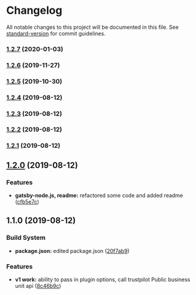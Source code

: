 # Changelog

All notable changes to this project will be documented in this file. See [standard-version](https://github.com/conventional-changelog/standard-version) for commit guidelines.

### [1.2.7](https://github.com/mandarm2593/gatsby-source-trustpilot-api/compare/v1.2.4...v1.2.7) (2020-01-03)



### [1.2.6](https://github.com/mandarm2593/gatsby-source-trustpilot-api/compare/v1.2.5...v1.2.6) (2019-11-27)



### [1.2.5](https://github.com/mandarm2593/gatsby-source-trustpilot-api/compare/v1.2.4...v1.2.5) (2019-10-30)



### [1.2.4](https://github.com/mandarm2593/gatsby-source-trustpilot-api/compare/v1.2.3...v1.2.4) (2019-08-12)



### [1.2.3](https://github.com/mandarm2593/gatsby-source-trustpilot-api/compare/v1.2.2...v1.2.3) (2019-08-12)



### [1.2.2](https://github.com/mandarm2593/gatsby-source-trustpilot-api/compare/v1.2.1...v1.2.2) (2019-08-12)



### [1.2.1](https://github.com/mandarm2593/gatsby-source-trustpilot-api/compare/v1.2.0...v1.2.1) (2019-08-12)



## [1.2.0](https://github.com/mandarm2593/gatsby-source-trustpilot-api/compare/v1.1.0...v1.2.0) (2019-08-12)


### Features

* **gatsby-node.js, readme:** refactored some code and added readme ([cfb5e7c](https://github.com/mandarm2593/gatsby-source-trustpilot-api/commit/cfb5e7c))



## 1.1.0 (2019-08-12)


### Build System

* **package.json:** edited package.json ([20f7ab9](https://github.com/mandarm2593/gatsby-source-trustpilot-api/commit/20f7ab9))


### Features

* **v1 work:** ability to pass in plugin options, call trustpilot Public business unit api ([8c46b9c](https://github.com/mandarm2593/gatsby-source-trustpilot-api/commit/8c46b9c))
